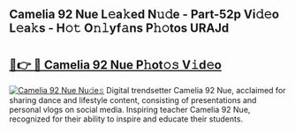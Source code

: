 ## Camelia 92 Nue L𝚎a𝚔ed N𝚞𝚍e - Part-52p Vi𝚍𝚎o L𝚎a𝚔s - H𝚘𝚝 O𝚗𝚕yf𝚊ns P𝚑𝚘tos URAJd

# <h2><a href="http://kfe82rb.oniu.top/?m=Camelia+92+Nue">🔗👉 🔴 Camelia 92 Nue P𝚑ot𝚘𝚜 V𝚒d𝚎o</a></h2>

[![Camelia 92 Nue Nu𝚍e𝚜](https://i.imgur.com/0qMVB7G.gif)](http://kfe82rb.oniu.top/?m=Camelia+92+Nue)
Digital trendsetter Camelia 92 Nue, acclaimed for sharing dance and lifestyle content, consisting of presentations and personal vlogs on social media. Inspiring teacher Camelia 92 Nue, recognized for their ability to inspire and educate their students.  
